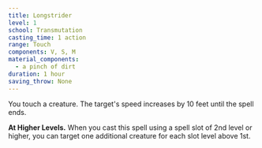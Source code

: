 ```yaml
---
title: Longstrider
level: 1
school: Transmutation
casting_time: 1 action
range: Touch
components: V, S, M
material_components:
  - a pinch of dirt
duration: 1 hour
saving_throw: None
---
```


You touch a creature. The target's speed increases by 10 feet until the spell ends.

**At Higher Levels.** When you cast this spell using a spell slot of 2nd level or higher, you can target one additional creature for each slot level above 1st.
